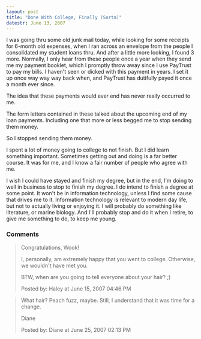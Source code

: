 ```yaml
---
layout: post
title: "Done With College, Finally (Sorta)"
datestr: June 13, 2007
---
```


I was going thru some old junk mail today, while looking for some receipts for 6-month old expenses, when I ran across an envelope from the people I consolidated my student loans thru.  And after a little more looking, I found 3 more.  Normally, I only hear from these people once a year when they send me my payment booklet, which I promptly throw away since I use PayTrust to pay my bills.  I haven't seen or dicked with this payment in years.  I set it up once way way way back when, and PayTrust has dutifully payed it once a month ever since.

The idea that these payments would ever end has never really occurred to me.

The form letters contained in these talked about the upcoming end of my loan payments.  Including one that more or less begged me to stop sending them money.

So I stopped sending them money.

I spent a lot of money going to college to not finish.  But I did learn something important.  Sometimes getting out and doing is a far better course.  It was for me, and I know a fair number of people who agree with me.

I wish I could have stayed and finish my degree, but in the end, I'm doing to well in business to stop to finish my degree.  I do intend to finish a degree at some point.  It won't be in information technology, unless I find some cause that drives me to it.  Information technology is relevant to modern day life, but not to actually living or enjoying it.  I will probably do something like literature, or marine biology.  And I'll probably stop and do it when I retire, to give me something to do, to keep me young.

### Comments

<blockquote>
Congratulations, Wook!

I, personally, am extremely happy that you went to college. Otherwise, we wouldn't have met you.

BTW, when are you going to tell everyone about your hair?  ;)
<div class="post-meta">Posted by: Haley at June 15, 2007 04:46 PM</div> </blockquote>

<blockquote>
What hair? Peach fuzz, maybe. Still, I understand that it was time for a change.

Diane
<div class="post-meta">Posted by: Diane at June 25, 2007 02:13 PM</div> </blockquote>

